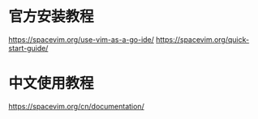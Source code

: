 # 官方安装教程
https://spacevim.org/use-vim-as-a-go-ide/
https://spacevim.org/quick-start-guide/

# 中文使用教程
https://spacevim.org/cn/documentation/
